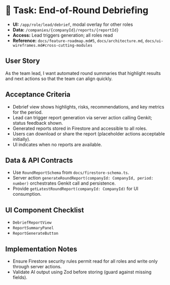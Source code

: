 # 🔁 Task: End-of-Round Debriefing
- **UI:** `/app/role/lead/debrief`, modal overlay for other roles
- **Data:** `/companies/{companyId}/reports/{reportId}`
- **Access:** Lead triggers generation; all roles read
- **Reference:** `docs/feature-roadmap.md#5`, `docs/architecture.md`, `docs/ui-wireframes.md#cross-cutting-modules`

## User Story
As the team lead, I want automated round summaries that highlight results and next actions so that the team can align quickly.

## Acceptance Criteria
- Debrief view shows highlights, risks, recommendations, and key metrics for the period.
- Lead can trigger report generation via server action calling Genkit; status feedback shown.
- Generated reports stored in Firestore and accessible to all roles.
- Users can download or share the report (placeholder actions acceptable initially).
- UI indicates when no reports are available.

## Data & API Contracts
- Use `RoundReportSchema` from `docs/firestore-schema.ts`.
- Server action `generateRoundReport(companyId: CompanyId, period: number)` orchestrates Genkit call and persistence.
- Provide `getLatestRoundReport(companyId: CompanyId)` for UI consumption.

## UI Component Checklist
- `DebriefReportView`
- `ReportSummaryPanel`
- `ReportGenerateButton`

## Implementation Notes
- Ensure Firestore security rules permit read for all roles and write only through server actions.
- Validate AI output using Zod before storing (guard against missing fields).
